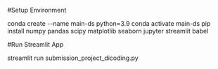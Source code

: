 #Setup Environment

conda create --name main-ds python=3.9
conda activate main-ds
pip install numpy pandas scipy matplotlib seaborn jupyter streamlit babel

#Run Streamlit App

streamlit run submission_project_dicoding.py